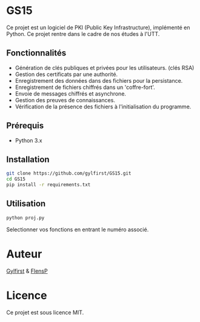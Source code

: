# GS15

Ce projet est un logiciel de PKI (Public Key Infrastructure), implémenté en Python. Ce projet rentre dans le cadre de nos études à l'UTT.

## Fonctionnalités

- Génération de clés publiques et privées pour les utilisateurs. (clés RSA)
- Gestion des certificats par une authorité.
- Enregistrement des données dans des fichiers pour la persistance.
- Enregistrement de fichiers chiffrés dans un 'coffre-fort'.
- Envoie de messages chiffrés et asynchrone.
- Gestion des preuves de connaissances.
- Vérification de la présence des fichiers à l'initialisation du programme.

## Prérequis

- Python 3.x

## Installation

```bash
git clone https://github.com/gylfirst/GS15.git
cd GS15
pip install -r requirements.txt
```

## Utilisation
```bash
python proj.py
```
Selectionner vos fonctions en entrant le numéro associé.

# Auteur
[Gylfirst](https://github.com/gylfirst) & [FlensP](https://github.com/FlensP)

# Licence
Ce projet est sous licence MIT.
